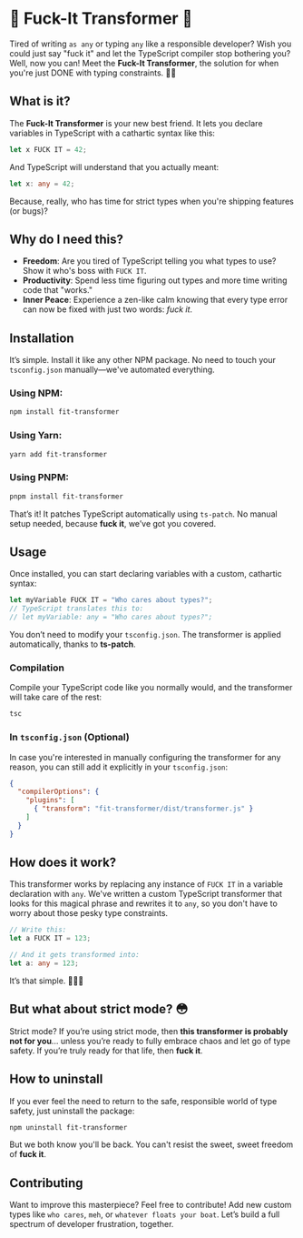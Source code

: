 # 🤬 **Fuck-It Transformer** 🤬

Tired of writing `as any` or typing `any` like a responsible developer? Wish you could just say "fuck it" and let the TypeScript compiler stop bothering you? Well, now you can! Meet the **Fuck-It Transformer**, the solution for when you're just DONE with typing constraints. 🏴‍☠️

## What is it?

The **Fuck-It Transformer** is your new best friend. It lets you declare variables in TypeScript with a cathartic syntax like this:

```typescript
let x FUCK IT = 42;
```

And TypeScript will understand that you actually meant:

```typescript
let x: any = 42;
```

Because, really, who has time for strict types when you're shipping features (or bugs)?

## Why do I need this?

- **Freedom**: Are you tired of TypeScript telling you what types to use? Show it who's boss with `FUCK IT`.
- **Productivity**: Spend less time figuring out types and more time writing code that "works."
- **Inner Peace**: Experience a zen-like calm knowing that every type error can now be fixed with just two words: *fuck it*.

## Installation

It’s simple. Install it like any other NPM package. No need to touch your `tsconfig.json` manually—we've automated everything.

### Using NPM:

```bash
npm install fit-transformer
```

### Using Yarn:

```bash
yarn add fit-transformer
```

### Using PNPM:

```bash
pnpm install fit-transformer
```

That’s it! It patches TypeScript automatically using `ts-patch`. No manual setup needed, because **fuck it**, we’ve got you covered.

## Usage

Once installed, you can start declaring variables with a custom, cathartic syntax:

```typescript
let myVariable FUCK IT = "Who cares about types?";
// TypeScript translates this to:
// let myVariable: any = "Who cares about types?";
```

You don’t need to modify your `tsconfig.json`. The transformer is applied automatically, thanks to **ts-patch**.

### Compilation

Compile your TypeScript code like you normally would, and the transformer will take care of the rest:

```bash
tsc
```

### In `tsconfig.json` (Optional)

In case you're interested in manually configuring the transformer for any reason, you can still add it explicitly in your `tsconfig.json`:

```json
{
  "compilerOptions": {
    "plugins": [
      { "transform": "fit-transformer/dist/transformer.js" }
    ]
  }
}
```

## How does it work?

This transformer works by replacing any instance of `FUCK IT` in a variable declaration with `any`. We've written a custom TypeScript transformer that looks for this magical phrase and rewrites it to `any`, so you don't have to worry about those pesky type constraints.

```typescript
// Write this:
let a FUCK IT = 123;

// And it gets transformed into:
let a: any = 123;
```

It’s that simple. 🧙‍♂️✨

## But what about strict mode? 😳

Strict mode? If you’re using strict mode, then **this transformer is probably not for you**... unless you’re ready to fully embrace chaos and let go of type safety. If you’re truly ready for that life, then **fuck it**.

## How to uninstall

If you ever feel the need to return to the safe, responsible world of type safety, just uninstall the package:

```bash
npm uninstall fit-transformer
```

But we both know you'll be back. You can't resist the sweet, sweet freedom of **fuck it**.

## Contributing

Want to improve this masterpiece? Feel free to contribute! Add new custom types like `who cares`, `meh`, or `whatever floats your boat`. Let’s build a full spectrum of developer frustration, together.
